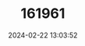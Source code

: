 ---
title: "161961"
category: "Pulsatilla slavica"
draft: false
date: 2024-02-22 13:03:52
languages:
  English: ["Pasque Flower", "Slovak Pasque Flower"]
---